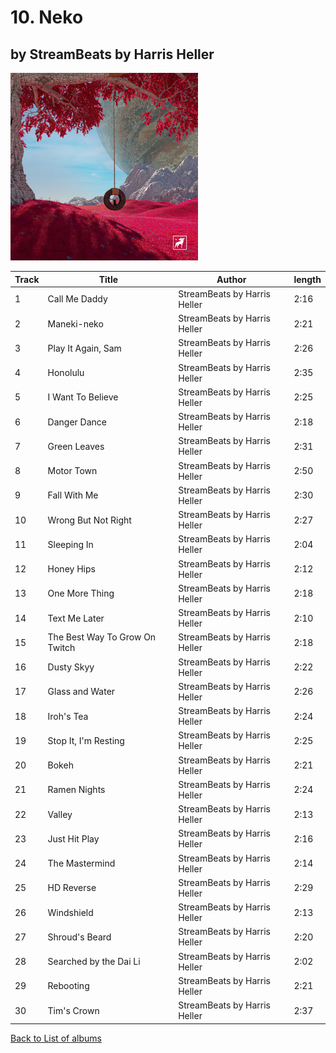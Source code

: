 # 10. Neko

## by StreamBeats by Harris Heller

<img src="artwork.png" width="300" />

| Track | Title                          | Author                       | length |
| ----- | ------------------------------ | ---------------------------- | ------ |
| 1     | Call Me Daddy                  | StreamBeats by Harris Heller | 2:16   |
| 2     | Maneki-neko                    | StreamBeats by Harris Heller | 2:21   |
| 3     | Play It Again, Sam             | StreamBeats by Harris Heller | 2:26   |
| 4     | Honolulu                       | StreamBeats by Harris Heller | 2:35   |
| 5     | I Want To Believe              | StreamBeats by Harris Heller | 2:25   |
| 6     | Danger Dance                   | StreamBeats by Harris Heller | 2:18   |
| 7     | Green Leaves                   | StreamBeats by Harris Heller | 2:31   |
| 8     | Motor Town                     | StreamBeats by Harris Heller | 2:50   |
| 9     | Fall With Me                   | StreamBeats by Harris Heller | 2:30   |
| 10    | Wrong But Not Right            | StreamBeats by Harris Heller | 2:27   |
| 11    | Sleeping In                    | StreamBeats by Harris Heller | 2:04   |
| 12    | Honey Hips                     | StreamBeats by Harris Heller | 2:12   |
| 13    | One More Thing                 | StreamBeats by Harris Heller | 2:18   |
| 14    | Text Me Later                  | StreamBeats by Harris Heller | 2:10   |
| 15    | The Best Way To Grow On Twitch | StreamBeats by Harris Heller | 2:18   |
| 16    | Dusty Skyy                     | StreamBeats by Harris Heller | 2:22   |
| 17    | Glass and Water                | StreamBeats by Harris Heller | 2:26   |
| 18    | Iroh's Tea                     | StreamBeats by Harris Heller | 2:24   |
| 19    | Stop It, I'm Resting           | StreamBeats by Harris Heller | 2:25   |
| 20    | Bokeh                          | StreamBeats by Harris Heller | 2:21   |
| 21    | Ramen Nights                   | StreamBeats by Harris Heller | 2:24   |
| 22    | Valley                         | StreamBeats by Harris Heller | 2:13   |
| 23    | Just Hit Play                  | StreamBeats by Harris Heller | 2:16   |
| 24    | The Mastermind                 | StreamBeats by Harris Heller | 2:14   |
| 25    | HD Reverse                     | StreamBeats by Harris Heller | 2:29   |
| 26    | Windshield                     | StreamBeats by Harris Heller | 2:13   |
| 27    | Shroud's Beard                 | StreamBeats by Harris Heller | 2:20   |
| 28    | Searched by the Dai Li         | StreamBeats by Harris Heller | 2:02   |
| 29    | Rebooting                      | StreamBeats by Harris Heller | 2:21   |
| 30    | Tim's Crown                    | StreamBeats by Harris Heller | 2:37   |

[Back to List of albums](/Lo-Fi/)

